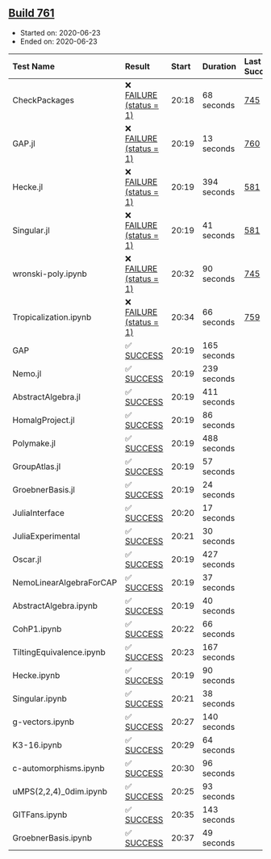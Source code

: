 ## [Build 761](https://oscarci.mathematik.uni-kl.de/job/oscar-julia-1.4/761/)

* Started on: 2020-06-23
* Ended on: 2020-06-23

| Test Name    | Result | Start | Duration | Last Success | First Failure |
|:-------------|:-------|:------|:---------|:-------------|:--------------|
| CheckPackages | ❌ [FAILURE (status = 1)](https://oscarci.mathematik.uni-kl.de/job/oscar-julia-1.4/761/artifact/logs/build-761/CheckPackages.log) | 20:18 | 68 seconds | [745](https://oscarci.mathematik.uni-kl.de/job/oscar-julia-1.4/745/) | [746](https://oscarci.mathematik.uni-kl.de/job/oscar-julia-1.4/746/) |
| GAP.jl | ❌ [FAILURE (status = 1)](https://oscarci.mathematik.uni-kl.de/job/oscar-julia-1.4/761/artifact/logs/build-761/GAP.jl.log) | 20:19 | 13 seconds | [760](https://oscarci.mathematik.uni-kl.de/job/oscar-julia-1.4/760/) | [761](https://oscarci.mathematik.uni-kl.de/job/oscar-julia-1.4/761/) |
| Hecke.jl | ❌ [FAILURE (status = 1)](https://oscarci.mathematik.uni-kl.de/job/oscar-julia-1.4/761/artifact/logs/build-761/Hecke.jl.log) | 20:19 | 394 seconds | [581](https://oscarci.mathematik.uni-kl.de/job/oscar-julia-1.4/581/) | [582](https://oscarci.mathematik.uni-kl.de/job/oscar-julia-1.4/582/) |
| Singular.jl | ❌ [FAILURE (status = 1)](https://oscarci.mathematik.uni-kl.de/job/oscar-julia-1.4/761/artifact/logs/build-761/Singular.jl.log) | 20:19 | 41 seconds | [581](https://oscarci.mathematik.uni-kl.de/job/oscar-julia-1.4/581/) | [582](https://oscarci.mathematik.uni-kl.de/job/oscar-julia-1.4/582/) |
| wronski-poly.ipynb | ❌ [FAILURE (status = 1)](https://oscarci.mathematik.uni-kl.de/job/oscar-julia-1.4/761/artifact/logs/build-761/wronski-poly.ipynb.log) | 20:32 | 90 seconds | [745](https://oscarci.mathematik.uni-kl.de/job/oscar-julia-1.4/745/) | [746](https://oscarci.mathematik.uni-kl.de/job/oscar-julia-1.4/746/) |
| Tropicalization.ipynb | ❌ [FAILURE (status = 1)](https://oscarci.mathematik.uni-kl.de/job/oscar-julia-1.4/761/artifact/logs/build-761/Tropicalization.ipynb.log) | 20:34 | 66 seconds | [759](https://oscarci.mathematik.uni-kl.de/job/oscar-julia-1.4/759/) | [760](https://oscarci.mathematik.uni-kl.de/job/oscar-julia-1.4/760/) |
| GAP | ✅ [SUCCESS](https://oscarci.mathematik.uni-kl.de/job/oscar-julia-1.4/761/artifact/logs/build-761/GAP.log) | 20:19 | 165 seconds |  |  |
| Nemo.jl | ✅ [SUCCESS](https://oscarci.mathematik.uni-kl.de/job/oscar-julia-1.4/761/artifact/logs/build-761/Nemo.jl.log) | 20:19 | 239 seconds |  |  |
| AbstractAlgebra.jl | ✅ [SUCCESS](https://oscarci.mathematik.uni-kl.de/job/oscar-julia-1.4/761/artifact/logs/build-761/AbstractAlgebra.jl.log) | 20:19 | 411 seconds |  |  |
| HomalgProject.jl | ✅ [SUCCESS](https://oscarci.mathematik.uni-kl.de/job/oscar-julia-1.4/761/artifact/logs/build-761/HomalgProject.jl.log) | 20:19 | 86 seconds |  |  |
| Polymake.jl | ✅ [SUCCESS](https://oscarci.mathematik.uni-kl.de/job/oscar-julia-1.4/761/artifact/logs/build-761/Polymake.jl.log) | 20:19 | 488 seconds |  |  |
| GroupAtlas.jl | ✅ [SUCCESS](https://oscarci.mathematik.uni-kl.de/job/oscar-julia-1.4/761/artifact/logs/build-761/GroupAtlas.jl.log) | 20:19 | 57 seconds |  |  |
| GroebnerBasis.jl | ✅ [SUCCESS](https://oscarci.mathematik.uni-kl.de/job/oscar-julia-1.4/761/artifact/logs/build-761/GroebnerBasis.jl.log) | 20:19 | 24 seconds |  |  |
| JuliaInterface | ✅ [SUCCESS](https://oscarci.mathematik.uni-kl.de/job/oscar-julia-1.4/761/artifact/logs/build-761/JuliaInterface.log) | 20:20 | 17 seconds |  |  |
| JuliaExperimental | ✅ [SUCCESS](https://oscarci.mathematik.uni-kl.de/job/oscar-julia-1.4/761/artifact/logs/build-761/JuliaExperimental.log) | 20:21 | 30 seconds |  |  |
| Oscar.jl | ✅ [SUCCESS](https://oscarci.mathematik.uni-kl.de/job/oscar-julia-1.4/761/artifact/logs/build-761/Oscar.jl.log) | 20:19 | 427 seconds |  |  |
| NemoLinearAlgebraForCAP | ✅ [SUCCESS](https://oscarci.mathematik.uni-kl.de/job/oscar-julia-1.4/761/artifact/logs/build-761/NemoLinearAlgebraForCAP.log) | 20:19 | 37 seconds |  |  |
| AbstractAlgebra.ipynb | ✅ [SUCCESS](https://oscarci.mathematik.uni-kl.de/job/oscar-julia-1.4/761/artifact/logs/build-761/AbstractAlgebra.ipynb.log) | 20:19 | 40 seconds |  |  |
| CohP1.ipynb | ✅ [SUCCESS](https://oscarci.mathematik.uni-kl.de/job/oscar-julia-1.4/761/artifact/logs/build-761/CohP1.ipynb.log) | 20:22 | 66 seconds |  |  |
| TiltingEquivalence.ipynb | ✅ [SUCCESS](https://oscarci.mathematik.uni-kl.de/job/oscar-julia-1.4/761/artifact/logs/build-761/TiltingEquivalence.ipynb.log) | 20:23 | 167 seconds |  |  |
| Hecke.ipynb | ✅ [SUCCESS](https://oscarci.mathematik.uni-kl.de/job/oscar-julia-1.4/761/artifact/logs/build-761/Hecke.ipynb.log) | 20:19 | 90 seconds |  |  |
| Singular.ipynb | ✅ [SUCCESS](https://oscarci.mathematik.uni-kl.de/job/oscar-julia-1.4/761/artifact/logs/build-761/Singular.ipynb.log) | 20:21 | 38 seconds |  |  |
| g-vectors.ipynb | ✅ [SUCCESS](https://oscarci.mathematik.uni-kl.de/job/oscar-julia-1.4/761/artifact/logs/build-761/g-vectors.ipynb.log) | 20:27 | 140 seconds |  |  |
| K3-16.ipynb | ✅ [SUCCESS](https://oscarci.mathematik.uni-kl.de/job/oscar-julia-1.4/761/artifact/logs/build-761/K3-16.ipynb.log) | 20:29 | 64 seconds |  |  |
| c-automorphisms.ipynb | ✅ [SUCCESS](https://oscarci.mathematik.uni-kl.de/job/oscar-julia-1.4/761/artifact/logs/build-761/c-automorphisms.ipynb.log) | 20:30 | 96 seconds |  |  |
| uMPS(2,2,4)_0dim.ipynb | ✅ [SUCCESS](https://oscarci.mathematik.uni-kl.de/job/oscar-julia-1.4/761/artifact/logs/build-761/uMPS-2-2-4-_0dim.ipynb.log) | 20:25 | 93 seconds |  |  |
| GITFans.ipynb | ✅ [SUCCESS](https://oscarci.mathematik.uni-kl.de/job/oscar-julia-1.4/761/artifact/logs/build-761/GITFans.ipynb.log) | 20:35 | 143 seconds |  |  |
| GroebnerBasis.ipynb | ✅ [SUCCESS](https://oscarci.mathematik.uni-kl.de/job/oscar-julia-1.4/761/artifact/logs/build-761/GroebnerBasis.ipynb.log) | 20:37 | 49 seconds |  |  |
